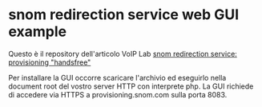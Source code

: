 snom redirection service web GUI example
========================================

Questo è il repository dell'articolo VoIP Lab [snom redirection service: provisioning "handsfree"](http://www.snomchannel.it/index.php/snom-redirection-service-provisioning-handsfree)

Per installare la GUI occorre scaricare l'archivio ed eseguirlo nella document root del vostro server HTTP con interprete php.
La GUI richiede di accedere via HTTPS a provisioning.snom.com sulla porta 8083.
